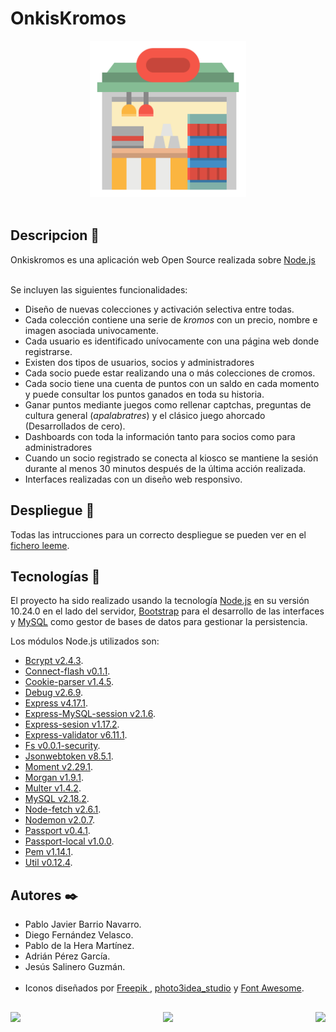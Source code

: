 # OnkisKromos

<div align='center'> 
    <img height='250' width='250' src="public/resources/logo.png" alt="logo" />
</div><br>

## Descripcion 🤠
Onkiskromos es una aplicación web Open Source realizada sobre <a href="https://nodejs.org/es/">Node.js</a><br><br>

Se incluyen las siguientes funcionalidades:
-  Diseño de nuevas colecciones y activación selectiva entre todas.
-  Cada colección contiene una serie de _kromos_ con un precio, nombre e imagen asociada univocamente.
-  Cada usuario es identificado unívocamente con una página web donde registrarse.
-  Existen dos tipos de usuarios, socios y administradores
-  Cada socio puede estar realizando una o más colecciones de cromos.
-  Cada socio tiene una cuenta de puntos con un saldo en cada momento y puede consultar los puntos ganados en toda su historia.
-  Ganar puntos mediante juegos como rellenar captchas, preguntas de cultura general (_apalabratres_) y el clásico juego ahorcado (Desarrollados de cero).
-  Dashboards con toda la información tanto para socios como para administradores
-  Cuando un socio registrado se conecta al kiosco se mantiene la sesión durante al menos 30 minutos después de la última acción realizada.
-  Interfaces realizadas con un diseño web responsivo.

## Despliegue 🚀
Todas las intrucciones para un correcto despliegue se pueden ver en el <a href="leeme.txt">fichero leeme</a>.

## Tecnologías 🔧

El proyecto ha sido realizado usando la tecnología <a href="https://nodejs.org/es/">Node.js</a> en su versión 10.24.0 en el lado del servidor, <a href="https://getbootstrap.com">Bootstrap</a> para el desarrollo de las interfaces y <a href="https://www.mysql.com">MySQL</a> como gestor de bases de datos para gestionar la persistencia.

Los módulos Node.js utilizados son:
-  <a href="https://www.npmjs.com/package/bcrypt">Bcrypt v2.4.3</a>.
-  <a href="https://www.npmjs.com/package/connect-flash">Connect-flash v0.1.1</a>.
-  <a href="https://www.npmjs.com/package/cookie-parser">Cookie-parser v1.4.5</a>.
-  <a href="https://www.npmjs.com/package/debug">Debug v2.6.9</a>.
-  <a href="https://www.npmjs.com/package/express">Express v4.17.1</a>.
-  <a href="https://www.npmjs.com/package/express-mysql-session">Express-MySQL-session v2.1.6</a>.
-  <a href="https://www.npmjs.com/package/express-session">Express-sesion v1.17.2</a>.
-  <a href="https://www.npmjs.com/package/express-validator">Express-validator v6.11.1</a>.
-  <a href="https://www.npmjs.com/package/file-system">Fs v0.0.1-security</a>.
-  <a href="https://www.npmjs.com/package/jsonwebtoken">Jsonwebtoken v8.5.1</a>.
-  <a href="https://www.npmjs.com/package/moment">Moment v2.29.1</a>.
-  <a href="https://www.npmjs.com/package/morgan">Morgan v1.9.1</a>.
-  <a href="https://www.npmjs.com/package/multer">Multer v1.4.2</a>.
-  <a href="https://www.npmjs.com/package/mysql">MySQL v2.18.2</a>.
-  <a href="https://www.npmjs.com/package/node-fetch">Node-fetch v2.6.1</a>.
-  <a href="https://www.npmjs.com/package/nodemon">Nodemon v2.0.7</a>.
-  <a href="https://www.npmjs.com/package/passport">Passport v0.4.1</a>.
-  <a href="https://www.npmjs.com/package/passport-local">Passport-local v1.0.0</a>.
-  <a href="https://www.npmjs.com/package/pem">Pem v1.14.1</a>.
-  <a href="https://www.npmjs.com/package/util">Util v0.12.4</a>.

## Autores ✒️
-   Pablo Javier Barrio Navarro.<br>
-   Diego Fernández Velasco.<br>
-   Pablo de la Hera Martínez.<br>
-   Adrián Pérez García.<br>
-   Jesús Salinero Guzmán.<br><br>
-   Iconos diseñados por <a href="https://www.freepik.com" title="Freepik"> Freepik </a>, <a href="https://www.flaticon.com/authors/photo3idea-studio">photo3idea_studio</a> y <a href="https://fontawesome.com">Font Awesome</a>.<br>

##
<div align='center'>
  <img align='left' src='https://forthebadge.com/images/badges/gluten-free.svg'>
  <img src='https://forthebadge.com/images/badges/made-with-javascript.svg'>
  <img align='right' src='https://forthebadge.com/images/badges/cc-nc-sa.svg'>
</div>

